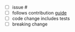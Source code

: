 <!-- enter the gh issue after hash -->

- [ ] issue #
- [ ] follows contribution [guide](https://github.com/keep-starknet-strange/art-peace/blob/main/CONTRIBUTING.md)
- [ ] code change includes tests
- [ ] breaking change

<!-- PR description below -->
